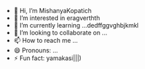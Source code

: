 - 👋 Hi, I’m MishanyaKopatich
- 👀 I’m interested in eragverthth
- 🌱 I’m currently learning ...dedffggvghbjkmkl
- 💞️ I’m looking to collaborate on ...
- 📫 How to reach me ...
- 😄 Pronouns: ...
- ⚡ Fun fact: yamakasi|||)
<!---
MishanyaKopatich/MishanyaKopatich is a ✨ special ✨ repository because its `README.md` (this file) appears on your GitHub profile.
You can click the Preview link to take a look at your changes.
